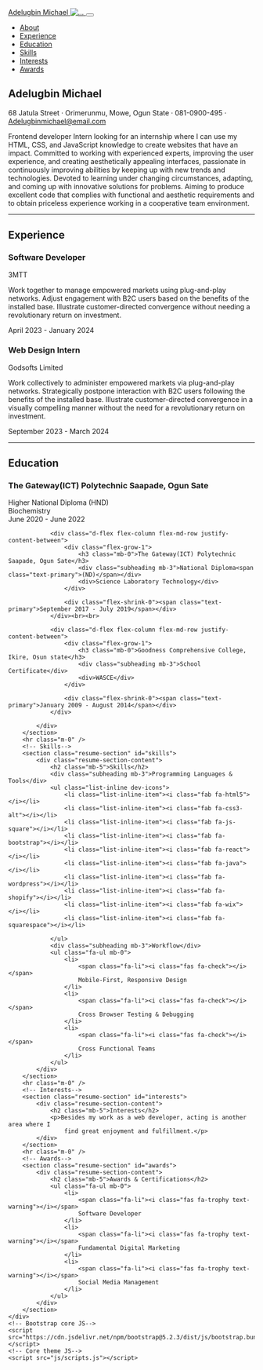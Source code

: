 <!DOCTYPE html>
<html lang="en">

<head>
    <meta charset="utf-8" />
    <meta name="viewport" content="width=device-width, initial-scale=1, shrink-to-fit=no" />
    <meta name="description" content="" />
    <meta name="author" content="" />
    <title>Resume with Bootstrap5</title>
    <link rel="icon" type="image/x-icon" href="assets/img/favicon.ico" />
    <!-- Font Awesome icons (free version)-->
    <script src="https://use.fontawesome.com/releases/v6.3.0/js/all.js" crossorigin="anonymous"></script>
    <!-- Google fonts-->
    <link href="https://fonts.googleapis.com/css?family=Saira+Extra+Condensed:500,700" rel="stylesheet"
        type="text/css" />
    <link href="https://fonts.googleapis.com/css?family=Muli:400,400i,800,800i" rel="stylesheet" type="text/css" />
    <!-- Core theme CSS (includes Bootstrap)-->
    <link href="css/styles.css" rel="stylesheet" />
</head>

<body id="page-top">
    <!-- Navigation-->
    <nav class="navbar navbar-expand-lg navbar-dark bg-dark fixed-top" id="sideNav">
        <a class="navbar-brand js-scroll-trigger" href="#page-top">
            <span class="d-block d-lg-none">Adelugbin Michael</span>
            <span class="d-none d-lg-block"><img class="img-fluid img-profile rounded-circle mx-auto mb-2"
                    src="assets/img/profile.jpg" alt="..." /></span>
        </a>
        <button class="navbar-toggler" type="button" data-bs-toggle="collapse" data-bs-target="#navbarResponsive"
            aria-controls="navbarResponsive" aria-expanded="false" aria-label="Toggle navigation"><span
                class="navbar-toggler-icon"></span></button>
        <div class="collapse navbar-collapse" id="navbarResponsive">
            <ul class="navbar-nav">
                <li class="nav-item"><a class="nav-link icon-link icon-link-hover hover-success js-scroll-trigger"
                        href="#about">About</a></li>
                <li class="nav-item" s><a class="nav-link js-scroll-trigger" href="#experience">Experience</a></li>
                <li class="nav-item"><a class="nav-link js-scroll-trigger" href="#education">Education</a></li>
                <li class="nav-item"><a class="nav-link js-scroll-trigger" href="#skills">Skills</a></li>
                <li class="nav-item"><a class="nav-link js-scroll-trigger" href="#interests">Interests</a></li>
                <li class="nav-item"><a class="nav-link js-scroll-trigger" href="#awards">Awards</a></li>
            </ul>
        </div>
    </nav>
    <!-- Page Content-->
    <div class="container-fluid p-0">
        <!-- About-->
        <section class="resume-section" id="about">
            <div class="resume-section-content">
                <h1 class="mb-0">
                    Adelugbin
                    <span class="text-primary">Michael</span>
                </h1>
                <div class="subheading mb-5">
                    68 Jatula Street · Orimerunmu, Mowe, Ogun State · 081-0900-495 ·
                    <a href="mailto:name@email.com">Adelugbinmichael@email.com</a>
                </div>
                <p class="lead mb-5" style="justify-content: space-between;">Frontend developer Intern looking for an
                    internship where I can use my HTML, CSS,
                    and JavaScript knowledge to create websites that have an impact. Committed to working with
                    experienced experts,
                    improving the user experience, and creating aesthetically appealing interfaces, passionate in
                    continuously
                    improving abilities by keeping up with new trends and technologies. Devoted to learning under
                    changing circumstances,
                    adapting, and coming up with innovative solutions for problems. Aiming to produce excellent code
                    that complies
                    with functional and aesthetic requirements and to obtain priceless experience working in a
                    cooperative team environment.</p>
                <div class="social-icons">
                    <a class="social-icon"
                        href="https://www.linkedin.com/in/michael-tobi-adelugbin-b124192b4?utm_source=share&utm_campaign=share_via&utm_content=profile&utm_medium=android_app"><i
                            class="fab fa-linkedin-in"></i></a>
                    <a class="social-icon" href="https://github.com/SirMyetymoon95"><i class="fab fa-github"></i></a>
                    <a class="social-icon" href="#!"><i class="fab fa-twitter"></i></a>
                    <a class="social-icon" href="https://www.facebook.com/myetymoon"><i
                            class="fab fa-facebook-f"></i></a>
                </div>
            </div>
        </section>
        <hr class="m-0" />
        <!-- Experience-->
        <section class="resume-section" id="experience">
            <div class="resume-section-content">
                <h2 class="mb-5">Experience</h2>
                <div class="d-flex flex-column flex-md-row justify-content-between mb-5">
                    <div class="flex-grow-1">
                        <h3 class="mb-0">Software Developer</h3>
                        <div class="subheading mb-3">3MTT</div>
                        <p>Work together to manage empowered markets using plug-and-play networks. Adjust engagement
                            with B2C users based on the benefits of the installed base.
                            Illustrate customer-directed convergence without needing a revolutionary return on
                            investment.</p>
                    </div>
                    <div class="flex-shrink-0"><span class="text-primary">April 2023 - January 2024</span></div>
                </div>
                <div class="d-flex flex-column flex-md-row justify-content-between">
                    <div class="flex-grow-1">
                        <h3 class="mb-0">Web Design Intern</h3>
                        <div class="subheading mb-3">Godsofts Limited</div>
                        <p>Work collectively to administer empowered markets via plug-and-play networks. Strategically
                            postpone interaction with B2C users following the benefits of the installed base.
                            Illustrate customer-directed convergence in a visually compelling manner without the need
                            for a revolutionary return on investment.</p>
                    </div>
                    <div class="flex-shrink-0"><span class="text-primary">September 2023 - March 2024</span></div>
                </div>
            </div>
        </section>
        <hr class="m-0" />
        <!-- Education-->
        <section class="resume-section" id="education">
            <div class="resume-section-content">
                <h2 class="mb-5">Education</h2>
                <div class="d-flex flex-column flex-md-row justify-content-between mb-5">
                    <div class="flex-grow-1">
                        <h3 class="mb-0">The Gateway(ICT) Polytechnic Saapade, Ogun Sate</h3>
                        <div class="subheading mb-3">Higher National Diploma <span class="text-primary">(HND)</span>
                        </div>
                        <div>Biochemistry</div>
                    </div>
                    <div class="flex-shrink-0"><span class="text-primary">June 2020 - June 2022</span></div>
                </div>

                <div class="d-flex flex-column flex-md-row justify-content-between">
                    <div class="flex-grow-1">
                        <h3 class="mb-0">The Gateway(ICT) Polytechnic Saapade, Ogun Sate</h3>
                        <div class="subheading mb-3">National Diploma<span class="text-primary">(ND)</span></div>
                        <div>Science Laboratory Technology</div>
                    </div>

                    <div class="flex-shrink-0"><span class="text-primary">September 2017 - July 2019</span></div>
                </div><br><br>

                <div class="d-flex flex-column flex-md-row justify-content-between">
                    <div class="flex-grow-1">
                        <h3 class="mb-0">Goodness Comprehensive College, Ikire, Osun state</h3>
                        <div class="subheading mb-3">School Certificate</div>
                        <div>WASCE</div>
                    </div>

                    <div class="flex-shrink-0"><span class="text-primary">January 2009 - August 2014</span></div>
                </div>

            </div>
        </section>
        <hr class="m-0" />
        <!-- Skills-->
        <section class="resume-section" id="skills">
            <div class="resume-section-content">
                <h2 class="mb-5">Skills</h2>
                <div class="subheading mb-3">Programming Languages & Tools</div>
                <ul class="list-inline dev-icons">
                    <li class="list-inline-item"><i class="fab fa-html5"></i></li>
                    <li class="list-inline-item"><i class="fab fa-css3-alt"></i></li>
                    <li class="list-inline-item"><i class="fab fa-js-square"></i></li>
                    <li class="list-inline-item"><i class="fab fa-bootstrap"></i></li>
                    <li class="list-inline-item"><i class="fab fa-react"></i></li>
                    <li class="list-inline-item"><i class="fab fa-java"></i></li>
                    <li class="list-inline-item"><i class="fab fa-wordpress"></i></li>
                    <li class="list-inline-item"><i class="fab fa-shopify"></i></li>
                    <li class="list-inline-item"><i class="fab fa-wix"></i></li>
                    <li class="list-inline-item"><i class="fab fa-squarespace"></i></li>

                </ul>
                <div class="subheading mb-3">Workflow</div>
                <ul class="fa-ul mb-0">
                    <li>
                        <span class="fa-li"><i class="fas fa-check"></i></span>
                        Mobile-First, Responsive Design
                    </li>
                    <li>
                        <span class="fa-li"><i class="fas fa-check"></i></span>
                        Cross Browser Testing & Debugging
                    </li>
                    <li>
                        <span class="fa-li"><i class="fas fa-check"></i></span>
                        Cross Functional Teams
                    </li>
                </ul>
            </div>
        </section>
        <hr class="m-0" />
        <!-- Interests-->
        <section class="resume-section" id="interests">
            <div class="resume-section-content">
                <h2 class="mb-5">Interests</h2>
                <p>Besides my work as a web developer, acting is another area where I
                    find great enjoyment and fulfillment.</p>
            </div>
        </section>
        <hr class="m-0" />
        <!-- Awards-->
        <section class="resume-section" id="awards">
            <div class="resume-section-content">
                <h2 class="mb-5">Awards & Certifications</h2>
                <ul class="fa-ul mb-0">
                    <li>
                        <span class="fa-li"><i class="fas fa-trophy text-warning"></i></span>
                        Software Developer
                    </li>
                    <li>
                        <span class="fa-li"><i class="fas fa-trophy text-warning"></i></span>
                        Fundamental Digital Marketing
                    </li>
                    <li>
                        <span class="fa-li"><i class="fas fa-trophy text-warning"></i></span>
                        Social Media Management
                    </li>
                </ul>
            </div>
        </section>
    </div>
    <!-- Bootstrap core JS-->
    <script src="https://cdn.jsdelivr.net/npm/bootstrap@5.2.3/dist/js/bootstrap.bundle.min.js"></script>
    <!-- Core theme JS-->
    <script src="js/scripts.js"></script>
</body>

</html>

